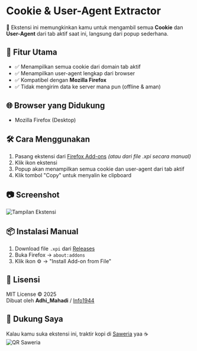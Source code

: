 # Cookie & User-Agent Extractor

🧩 Ekstensi ini memungkinkan kamu untuk mengambil semua **Cookie** dan **User-Agent** dari tab aktif saat ini, langsung dari popup sederhana.

## 📝 Fitur Utama

- ✅ Menampilkan semua cookie dari domain tab aktif
- ✅ Menampilkan user-agent lengkap dari browser
- ✅ Kompatibel dengan **Mozilla Firefox**
- ✅ Tidak mengirim data ke server mana pun (offline & aman)

## 🌐 Browser yang Didukung

- Mozilla Firefox (Desktop)

## 🛠️ Cara Menggunakan

1. Pasang ekstensi dari [Firefox Add-ons](#) *(atau dari file .xpi secara manual)*
2. Klik ikon ekstensi
3. Popup akan menampilkan semua cookie dan user-agent dari tab aktif
4. Klik tombol "Copy" untuk menyalin ke clipboard

## 📷 Screenshot

![Tampilan Ekstensi](https://i.ibb.co/XrZtYWbv/Screenshot-109.png)


## 📦 Instalasi Manual

1. Download file `.xpi` dari [Releases](#)
2. Buka Firefox → `about:addons`
3. Klik ikon ⚙️ → "Install Add-on from File"

## 📄 Lisensi

MIT License © 2025  
Dibuat oleh **Adhi_Mahadi** / [Info1944](https://github.com/info1944)


## 💖 Dukung Saya

Kalau kamu suka ekstensi ini, traktir kopi di [Saweria](https://saweria.co/info1944) yaa ☕  
![QR Saweria](https://i.ibb.co/GfLmWKKt/QR-saweria.png)


